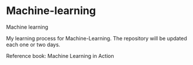 # Machine-learning
Machine learning

My learning process for Machine-Learning.
The repository will be updated each one or two days.

Reference book: Machine Learning in Action
